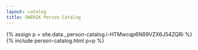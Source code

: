 ```yaml
---
layout: catalog
title: SWERIK Person Catalog
---
```

{% assign p = site.data._person-catalog.i-HTMwcqp6N89VZX6J54ZQRi %}
{% include person-catalog.html p=p %}

